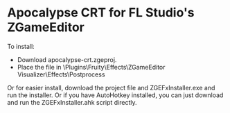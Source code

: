 # Apocalypse CRT for FL Studio's ZGameEditor
To install:
- Download apocalypse-crt.zgeproj.
- Place the file in <FL Studio install folder>\Plugins\Fruity\Effects\ZGameEditor Visualizer\Effects\Postprocess

Or for easier install, download the project file and ZGEFxInstaller.exe and run the installer. Or if you have AutoHotkey installed, you can just download and run the ZGEFxInstaller.ahk script directly.
